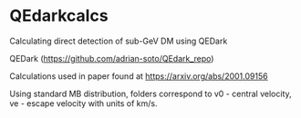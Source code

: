 # QEdarkcalcs
Calculating direct detection of sub-GeV DM using QEDark

QEDark (https://github.com/adrian-soto/QEdark_repo)

Calculations used in paper found at https://arxiv.org/abs/2001.09156

Using standard MB distribution, folders correspond to v0 - central velocity, ve - escape velocity with units of km/s.
